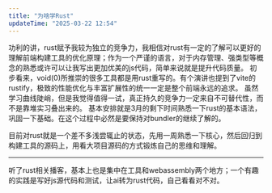 ```yaml
---
title: "为啥学Rust"
updateTime: "2025-03-22 12:54"
---
```


功利的讲，rust赋予我较为独立的竞争力，我相信对rust有一定的了解可以更好的理解前端构建工具的优化原理；作为一个严谨的语言，对于内存管理、强类型等概念的熟悉或许可以让我写出更加优美的js代码，简单来说就是提升代码质量。
初步看来，void(0)所推崇的很多工具都是用rust重写的。有个演讲也提到了vite的rustify，极致的性能优化与丰富扩展性的统一一定是整个前端永远的追求。
虽然学习曲线陡峭，但是我觉得值得一试，真正持久的竞争力一定来自不可替代性，而不是靠堆实习叠出来的。
基本安排就是3月的剩下时间熟悉一下rust的基本语法，巩固一下基础。在这个过程中必然是要保持对bundler的继续了解的。

<LinkCard desc="为什么我们还需要bundler" link="https://rolldown.rs/guide/in-depth/why-
bundlers" />


目前对rust就是一个差不多浅尝辄止的状态，先用一周熟悉一下核心，然后回归到构建工具的源码上，用看大项目源码的方式锻炼自己的思维和理解。

---

听了rust相关播客，基本上也是集中在工具和webassembly两个地方；一个有趣的实践是写好js源代码和测试，让ai转为rust代码，自己看看对不对。